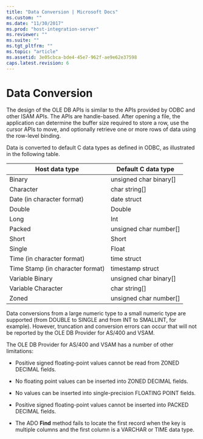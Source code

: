 ```yaml
---
title: "Data Conversion | Microsoft Docs"
ms.custom: ""
ms.date: "11/30/2017"
ms.prod: "host-integration-server"
ms.reviewer: ""
ms.suite: ""
ms.tgt_pltfrm: ""
ms.topic: "article"
ms.assetid: 3e05cbca-bde4-45e7-962f-ae9e62e37598
caps.latest.revision: 6
---
```

# Data Conversion
The design of the OLE DB APIs is similar to the APIs provided by ODBC and other ISAM APIs. The APIs are handle-based. After opening a file, the application can determine the buffer size required to store a row, use the cursor APIs to move, and optionally retrieve one or more rows of data using the row-level binding.  
  
 Data is converted to default C data types as defined in ODBC, as illustrated in the following table.  
  
|Host data type|Default C data type|  
|--------------------|-------------------------|  
|Binary|unsigned char binary[]|  
|Character|char string[]|  
|Date (in character format)|date struct|  
|Double|Double|  
|Long|Int|  
|Packed|unsigned char number[]|  
|Short|Short|  
|Single|Float|  
|Time (in character format)|time struct|  
|Time Stamp (in character format)|timestamp struct|  
|Variable Binary|unsigned char binary[]|  
|Variable Character|char string[]|  
|Zoned|unsigned char number[]|  
  
 Data conversions from a large numeric type to a small numeric type are supported (from DOUBLE to SINGLE and from INT to SMALLINT, for example). However, truncation and conversion errors can occur that will not be reported by the OLE DB Provider for AS/400 and VSAM.  
  
 The OLE DB Provider for AS/400 and VSAM has a number of other limitations:  
  
-   Positive signed floating-point values cannot be read from ZONED DECIMAL fields.  
  
-   No floating point values can be inserted into ZONED DECIMAL fields.  
  
-   No values can be inserted into single-precision FLOATING POINT fields.  
  
-   Positive signed floating-point values cannot be inserted into PACKED DECIMAL fields.  
  
-   The ADO **Find** method fails to locate the first record when the key is multiple columns and the first column is a VARCHAR or TIME data type.